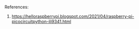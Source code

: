 References:
1. https://helloraspberrypi.blogspot.com/2021/04/raspberry-pi-picocircuitpython-ili9341.html
